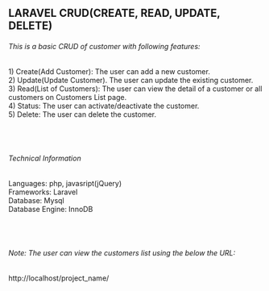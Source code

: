 <h2>LARAVEL CRUD(CREATE, READ, UPDATE, DELETE)</h2>

<h6>This is a basic CRUD of customer with following features:</h6>
<div>1) Create(Add Customer): The user can add a new customer.</div>
<div>2) Update(Update Customer). The user can update the existing customer.</div>
<div>3) Read(List of Customers): The user can view the detail of a customer or all customers on Customers List page.</div>
<div>4) Status: The user can activate/deactivate the customer.</div>
<div>5) Delete: The user can delete the customer.</div>
<div>&nbsp;</div>
<div>&nbsp;</div>
<div>&nbsp;</div>

<h6> Technical Information </h6>

<div>Languages: php, javasript(jQuery)</div>
<div>Frameworks: Laravel</div>
<div>Database: Mysql</div>
<div>Database Engine: InnoDB</div>

<div>&nbsp;</div>
<div>&nbsp;</div>
<div>&nbsp;</div>
<h6>Note: The user can view the customers list using the below the URL:</h6>

http://localhost/project_name/

